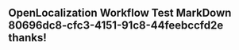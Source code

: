 <properties
ms.topic="hero-topic"
ms.test1="hero-topic"
ms.test2="test"/>

## OpenLocalization Workflow Test MarkDown 80696dc8-cfc3-4151-91c8-44feebccfd2e thanks!

